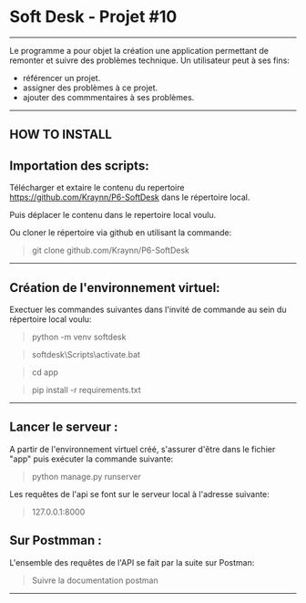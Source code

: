 # Soft Desk - Projet #10
__________________________

Le programme a pour objet la création une application permettant de remonter et suivre des problèmes technique.
Un utilisateur peut à ses fins:

- référencer un projet.
- assigner des problèmes à ce projet.
- ajouter des commmentaires à ses problèmes.

______________
HOW TO INSTALL
--------------

Importation des scripts:
---------------------------

Télécharger et extaire le contenu du repertoire https://github.com/Kraynn/P6-SoftDesk dans le répertoire local. 
> 
Puis déplacer le contenu dans le repertoire local voulu.


Ou cloner le répertoire via github en utilisant la commande:
> git clone github.com/Kraynn/P6-SoftDesk


__________________________________________________________
Création de l'environnement virtuel:
------------------------------------
Exectuer les commandes suivantes dans l'invité de commande au sein du répertoire local voulu:
>
>python -m venv softdesk

>softdesk\Scripts\activate.bat

>cd app

>pip install -r requirements.txt

___________________________________________________



Lancer le serveur :
----------------------

A partir de l'environnement virtuel créé, s'assurer d'être dans le fichier "app" puis exécuter la commande suivante:
>
>python manage.py runserver

Les requêtes de l'api se font sur le serveur local à l'adresse suivante:
 > 127.0.0.1:8000


Sur Postmman :
----------------------

L'ensemble des requêtes de l'API se fait par la suite sur Postman:
> Suivre la documentation postman

***************************








